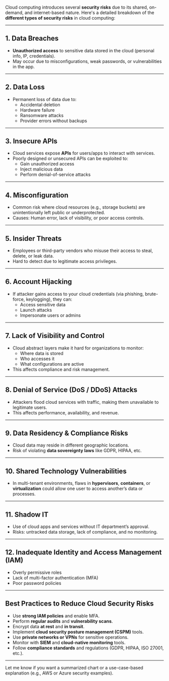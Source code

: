 Cloud computing introduces several **security risks** due to its shared, on-demand, and internet-based nature. Here's a detailed breakdown of the **different types of security risks** in cloud computing:

---

## **1. Data Breaches**

- **Unauthorized access** to sensitive data stored in the cloud (personal info, IP, credentials).
- May occur due to misconfigurations, weak passwords, or vulnerabilities in the app.

---

## **2. Data Loss**

- Permanent loss of data due to:
    - Accidental deletion
    - Hardware failure
    - Ransomware attacks
    - Provider errors without backups

---

## **3. Insecure APIs**

- Cloud services expose **APIs** for users/apps to interact with services.
- Poorly designed or unsecured APIs can be exploited to:
    - Gain unauthorized access
    - Inject malicious data
    - Perform denial-of-service attacks

---

## **4. Misconfiguration**

- Common risk where cloud resources (e.g., storage buckets) are unintentionally left public or underprotected.
- Causes: Human error, lack of visibility, or poor access controls.

---

## **5. Insider Threats**

- Employees or third-party vendors who misuse their access to steal, delete, or leak data.
- Hard to detect due to legitimate access privileges.

---

## **6. Account Hijacking**

- If attacker gains access to your cloud credentials (via phishing, brute-force, keylogging), they can:
    - Access sensitive data
    - Launch attacks
    - Impersonate users or admins

---

## **7. Lack of Visibility and Control**

- Cloud abstract layers make it hard for organizations to monitor:
    - Where data is stored
    - Who accesses it
    - What configurations are active
- This affects compliance and risk management.

---

## **8. Denial of Service (DoS / DDoS) Attacks**

- Attackers flood cloud services with traffic, making them unavailable to legitimate users.
- This affects performance, availability, and revenue.

---

## **9. Data Residency & Compliance Risks**

- Cloud data may reside in different geographic locations.
- Risk of violating **data sovereignty laws** like GDPR, HIPAA, etc.

---

## **10. Shared Technology Vulnerabilities**

- In multi-tenant environments, flaws in **hypervisors**, **containers**, or **virtualization** could allow one user to access another’s data or processes.

---

## **11. Shadow IT**

- Use of cloud apps and services without IT department’s approval.
- Risks: untracked data storage, lack of compliance, and no monitoring.

---

## **12. Inadequate Identity and Access Management (IAM)**

- Overly permissive roles
- Lack of multi-factor authentication (MFA)
- Poor password policies

---

## **Best Practices to Reduce Cloud Security Risks**

- Use **strong IAM policies** and enable MFA.
- Perform **regular audits** and **vulnerability scans**.
- Encrypt data **at rest** and **in transit**.
- Implement **cloud security posture management (CSPM)** tools.
- Use **private networks or VPNs** for sensitive operations.
- Monitor with **SIEM** and **cloud-native monitoring** tools.
- Follow **compliance standards** and regulations (GDPR, HIPAA, ISO 27001, etc.).

---

Let me know if you want a summarized chart or a use-case-based explanation (e.g., AWS or Azure security examples).